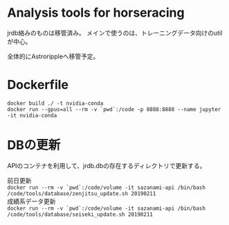 # Analysis tools for horseracing
jrdb絡みのものは移管済み。
メインで使うのは、トレーニングデータ向けのutilが中心。

全体的にAstrorippleへ移管予定。

# Dockerfile
`docker build ./ -t nvidia-conda`  
``docker run --gpus=all --rm -v `pwd`:/code -p 8888:8888 --name jupyter -it nvidia-conda``  

# DBの更新
APIのコンテナを利用して、jrdb.dbの存在するディレクトリで更新する。  

前日更新  
``docker run --rm -v `pwd`:/code/volume -it sazanami-api /bin/bash /code/tools/database/zenjitsu_update.sh 20190211``  
成績系データ更新  
``docker run --rm -v `pwd`:/code/volume -it sazanami-api /bin/bash /code/tools/database/seiseki_update.sh 20190211``
